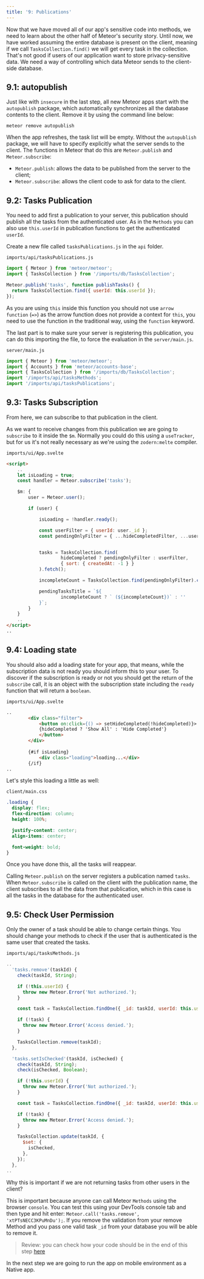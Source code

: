 ```yaml
---
title: '9: Publications'
---
```


Now that we have moved all of our app's sensitive code into methods, we need to learn about the other half of Meteor's security story. Until now, we have worked assuming the entire database is present on the client, meaning if we call `TasksCollection.find()` we will get every task in the collection. That's not good if users of our application want to store privacy-sensitive data. We need a way of controlling which data Meteor sends to the client-side database.

## 9.1: autopublish

Just like with `insecure` in the last step, all new Meteor apps start with the `autopublish` package, which automatically synchronizes all the database contents to the client. Remove it by using the command line below:

```
meteor remove autopublish
```

When the app refreshes, the task list will be empty. Without the `autopublish` package, we will have to specify explicitly what the server sends to the client. The functions in Meteor that do this are `Meteor.publish` and `Meteor.subscribe`:

- `Meteor.publish`: allows the data to be published from the server to the client;
- `Meteor.subscribe`: allows the client code to ask for data to the client.

## 9.2: Tasks Publication

You need to add first a publication to your server, this publication should publish all the tasks from the authenticated user. As in the `Methods` you can also use `this.userId` in publication functions to get the authenticated `userId`.

Create a new file called `tasksPublications.js` in the `api` folder.

`imports/api/tasksPublications.js`

```js
import { Meteor } from 'meteor/meteor';
import { TasksCollection } from '/imports/db/TasksCollection';

Meteor.publish('tasks', function publishTasks() {
  return TasksCollection.find({ userId: this.userId });
});
```

As you are using `this` inside this function you should not use `arrow function` (`=>`) as the arrow function does not provide a context for `this`, you need to use the function in the traditional way, using the `function` keyword.

The last part is to make sure your server is registering this publication, you can do this importing the file, to force the evaluation in the `server/main.js`.

`server/main.js`

```js
import { Meteor } from 'meteor/meteor';
import { Accounts } from 'meteor/accounts-base';
import { TasksCollection } from '/imports/db/TasksCollection';
import '/imports/api/tasksMethods';
import '/imports/api/tasksPublications';
```

## 9.3: Tasks Subscription

From here, we can subscribe to that publication in the client.

As we want to receive changes from this publication we are going to `subscribe` to it inside the `$m`. Normally you could do this using a `useTracker`, but for us it's not really necessary as we're using the `zodern:melte` compiler.

`imports/ui/App.svelte`

```html
<script>
    ..
    let isLoading = true;
    const handler = Meteor.subscribe('tasks');

    $m: {
        user = Meteor.user();

        if (user) {

            isLoading = !handler.ready();

            const userFilter = { userId: user._id };
            const pendingOnlyFilter = { ...hideCompletedFilter, ...userFilter };


            tasks = TasksCollection.find(
                    hideCompleted ? pendingOnlyFilter : userFilter,
                    { sort: { createdAt: -1 } }
            ).fetch();

            incompleteCount = TasksCollection.find(pendingOnlyFilter).count();

            pendingTasksTitle = `${
                    incompleteCount ? ` (${incompleteCount})` : ''
            }`;
        }
    }
    ..
</script>
..
```

## 9.4: Loading state

You should also add a loading state for your app, that means, while the subscription data is not ready you should inform this to your user. To discover if the subscription is ready or not you should get the return of the `subscribe` call, it is an object with the subscription state including the `ready` function that will return a `boolean`.

`imports/ui/App.svelte`

```html
..
        <div class="filter">
            <button on:click={() => setHideCompleted(!hideCompleted)}>
            {hideCompleted ? 'Show All' : 'Hide Completed'}
            </button>
        </div>
        
        {#if isLoading}
            <div class="loading">loading...</div>
        {/if}
..
```

Let's style this loading a little as well:

`client/main.css`

```css
.loading {
  display: flex;
  flex-direction: column;
  height: 100%;

  justify-content: center;
  align-items: center;

  font-weight: bold;
}
```

Once you have done this, all the tasks will reappear.

Calling `Meteor.publish` on the server registers a publication named `tasks`. When `Meteor.subscribe` is called on the client with the publication name, the client subscribes to all the data from that publication, which in this case is all the tasks in the database for the authenticated user. 

## 9.5: Check User Permission

Only the owner of a task should be able to change certain things. You should change your methods to check if the user that is authenticated is the same user that created the tasks.

`imports/api/tasksMethods.js`

```js
..
  'tasks.remove'(taskId) {
    check(taskId, String);

    if (!this.userId) {
      throw new Meteor.Error('Not authorized.');
    }

    const task = TasksCollection.findOne({ _id: taskId, userId: this.userId });

    if (!task) {
      throw new Meteor.Error('Access denied.');
    }

    TasksCollection.remove(taskId);
  },

  'tasks.setIsChecked'(taskId, isChecked) {
    check(taskId, String);
    check(isChecked, Boolean);

    if (!this.userId) {
      throw new Meteor.Error('Not authorized.');
    }

    const task = TasksCollection.findOne({ _id: taskId, userId: this.userId });

    if (!task) {
      throw new Meteor.Error('Access denied.');
    }

    TasksCollection.update(taskId, {
      $set: {
        isChecked,
      },
    });
  },
..
```

Why this is important if we are not returning tasks from other users in the client?

This is important because anyone can call Meteor `Methods` using the browser `console`. You can test this using your DevTools console tab and then type and hit enter: `Meteor.call('tasks.remove', 'xtPTsNECC3KPuMnDu');`. If you remove the validation from your remove Method and you pass one valid task `_id` from your database you will be able to remove it.

> Review: you can check how your code should be in the end of this step [here](https://github.com/meteor/svelte-tutorial/tree/master/src/simple-todos/step09) 

In the next step we are going to run the app on mobile environment as a Native app.
